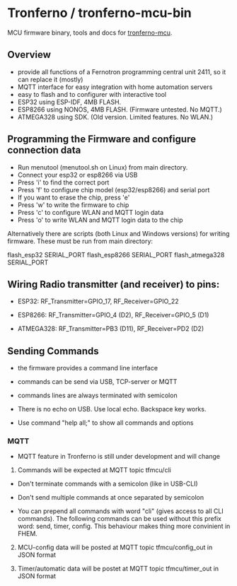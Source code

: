 # Tronferno / tronferno-mcu-bin

MCU firmware binary, tools and docs for [tronferno-mcu](https://github.com/zwiebert/tronferno-mcu).

## Overview

  * provide all functions of a Fernotron programming central unit 2411, so it can replace it (mostly)
  * MQTT interface for easy integration with home automation servers
  * easy to flash and to configurer with interactive tool
  * ESP32 using ESP-IDF, 4MB FLASH.
  * ESP8266 using NONOS, 4MB FLASH.  (Firmware untested. No MQTT.)
  * ATMEGA328 using SDK. (Old version. Limited features. No WLAN.)

## Programming the Firmware and configure connection data

  * Run menutool (menutool.sh on Linux) from main directory.
  * Connect your esp32 or esp8266 via USB
  * Press 'i' to find the correct port
  * Press 'f' to configure chip model (esp32/esp8266) and serial port
  * If you want to erase the chip, press 'e'
  * Press 'w' to write the firmware to chip
  * Press 'c' to configure WLAN and MQTT login data
  * Press 'o' to write WLAN and MQTT login data to the chip

Alternatively there are scripts (both Linux and Windows versions) for
writing firmware.  These must be run from main directory:

  flash_esp32 SERIAL_PORT
  flash_esp8266 SERIAL_PORT
  flash_atmega328 SERIAL_PORT


## Wiring Radio transmitter (and receiver) to pins:

 * ESP32: RF_Transmitter=GPIO_17, RF_Receiver=GPIO_22

 * ESP8266: RF_Transmitter=GPIO_4 (D2), RF_Receiver=GPIO_5 (D1)

 * ATMEGA328:  RF_Transmitter=PB3 (D11), RF_Receiver=PD2 (D2)

## Sending Commands

  * the firmware provides a command line interface

  * commands can be send via USB, TCP-server or MQTT

  * commands lines are always terminated with semicolon

  * There is no echo on USB. Use local echo. Backspace key works.

  * Use command  "help all;" to show all commands and options

### MQTT

* MQTT feature in Tronferno is still under development and will change

1. Commands will be expected at MQTT topic tfmcu/cli

  * Don't terminate commands with a semicolon (like in USB-CLI)

  * Don't send multiple commands at once separated by semicolon

  * You can prepend all commands with word "cli" (gives access to all
    CLI commands). The following commands can be used without this
    prefix word: send, timer, config.  This behaviour makes thing more
    convinient in FHEM.

2. MCU-config data will be posted at MQTT topic tfmcu/config_out in JSON format

3. Timer/automatic data will be postet at MQTT topic tfmcu/timer_out in JSON format
